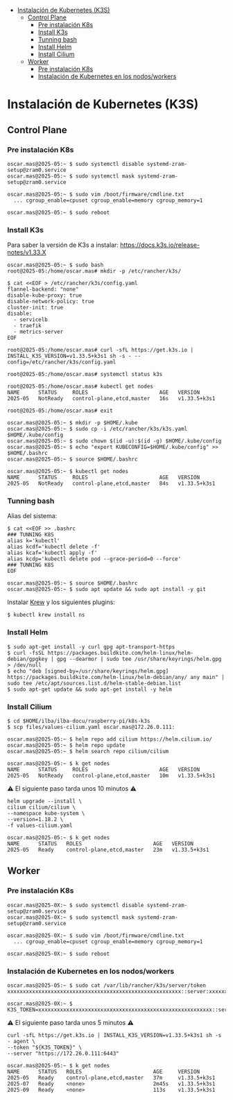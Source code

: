* [Instalación de Kubernetes (K3S)](#id1)
  * [Control Plane](#id10)
    * [Pre instalación K8s](#id11)
    * [Install K3s](#id12)
    * [Tunning bash](#id13)
    * [Install Helm](#id14)
    * [Install Cilium](#id15)
  * [Worker](#id50)
    * [Pre instalación K8s](#id51)
    * [Instalación de Kubernetes en los nodos/workers](#id52)


# Instalación de Kubernetes (K3S) <div id='id1' />


## Control Plane <div id='id10' />

### Pre instalación K8s <div id='id11' />

```
oscar.mas@2025-05:~ $ sudo systemctl disable systemd-zram-setup@zram0.service
oscar.mas@2025-05:~ $ sudo systemctl mask systemd-zram-setup@zram0.service

oscar.mas@2025-05:~ $ sudo vim /boot/firmware/cmdline.txt
  ... cgroup_enable=cpuset cgroup_enable=memory cgroup_memory=1

oscar.mas@2025-05:~ $ sudo reboot
```

### Install K3s <div id='id12' />

Para saber la versión de K3s a instalar: https://docs.k3s.io/release-notes/v1.33.X

```
oscar.mas@2025-05:~ $ sudo bash
root@2025-05:/home/oscar.mas# mkdir -p /etc/rancher/k3s/

$ cat <<EOF > /etc/rancher/k3s/config.yaml
flannel-backend: "none"
disable-kube-proxy: true
disable-network-policy: true
cluster-init: true
disable:
  - servicelb
  - traefik
  - metrics-server
EOF

root@2025-05:/home/oscar.mas# curl -sfL https://get.k3s.io | INSTALL_K3S_VERSION=v1.33.5+k3s1 sh -s - --config=/etc/rancher/k3s/config.yaml
```

```
root@2025-05:/home/oscar.mas# systemctl status k3s

root@2025-05:/home/oscar.mas# kubectl get nodes
NAME      STATUS     ROLES                       AGE   VERSION
2025-05   NotReady   control-plane,etcd,master   16s   v1.33.5+k3s1
```

```
root@2025-05:/home/oscar.mas# exit

oscar.mas@2025-05:~ $ mkdir -p $HOME/.kube
oscar.mas@2025-05:~ $ sudo cp -i /etc/rancher/k3s/k3s.yaml $HOME/.kube/config
oscar.mas@2025-05:~ $ sudo chown $(id -u):$(id -g) $HOME/.kube/config
oscar.mas@2025-05:~ $ echo "export KUBECONFIG=$HOME/.kube/config" >> $HOME/.bashrc
oscar.mas@2025-05:~ $ source $HOME/.bashrc

oscar.mas@2025-05:~ $ kubectl get nodes
NAME      STATUS     ROLES                       AGE   VERSION
2025-05   NotReady   control-plane,etcd,master   84s   v1.33.5+k3s1
```

### Tunning bash <div id='id13' />

Alias del sistema:

```
$ cat <<EOF >> .bashrc
### TUNNING K8S
alias k='kubectl'
alias kcdf='kubectl delete -f'
alias kcaf='kubectl apply -f'
alias kcdp='kubectl delete pod --grace-period=0 --force'
### TUNNING K8S
EOF
```

```
oscar.mas@2025-05:~ $ source $HOME/.bashrc
oscar.mas@2025-05:~ $ sudo apt update && sudo apt install -y git
```

Instalar [Krew](https://krew.sigs.k8s.io/docs/user-guide/setup/install/) y los siguientes plugins:

```
$ kubectl krew install ns
```

### Install Helm <div id='id14' />

```
$ sudo apt-get install -y curl gpg apt-transport-https
$ curl -fsSL https://packages.buildkite.com/helm-linux/helm-debian/gpgkey | gpg --dearmor | sudo tee /usr/share/keyrings/helm.gpg > /dev/null
$ echo "deb [signed-by=/usr/share/keyrings/helm.gpg] https://packages.buildkite.com/helm-linux/helm-debian/any/ any main" | sudo tee /etc/apt/sources.list.d/helm-stable-debian.list
$ sudo apt-get update && sudo apt-get install -y helm
```

### Install Cilium <div id='id15' />

```
$ cd $HOME/ilba/ilba-docu/raspberry-pi/k8s-k3s
$ scp files/values-cilium.yaml oscar.mas@172.26.0.111:
```

```
oscar.mas@2025-05:~ $ helm repo add cilium https://helm.cilium.io/
oscar.mas@2025-05:~ $ helm repo update
oscar.mas@2025-05:~ $ helm search repo cilium/cilium
```

```
oscar.mas@2025-05:~ $ k get nodes
NAME      STATUS     ROLES                       AGE   VERSION
2025-05   NotReady   control-plane,etcd,master   10m   v1.33.5+k3s1
```

:warning: El siguiente paso tarda unos 10 minutos :warning:

```
helm upgrade --install \
cilium cilium/cilium \
--namespace kube-system \
--version=1.18.2 \
-f values-cilium.yaml
```

```
oscar.mas@2025-05:~ $ k get nodes
NAME      STATUS   ROLES                       AGE   VERSION
2025-05   Ready    control-plane,etcd,master   23m   v1.33.5+k3s1
```


## Worker <div id='id50' />


### Pre instalación K8s <div id='id51' />

```
oscar.mas@2025-0X:~ $ sudo systemctl disable systemd-zram-setup@zram0.service
oscar.mas@2025-0X:~ $ sudo systemctl mask systemd-zram-setup@zram0.service

oscar.mas@2025-0X:~ $ sudo vim /boot/firmware/cmdline.txt
  ... cgroup_enable=cpuset cgroup_enable=memory cgroup_memory=1

oscar.mas@2025-0X:~ $ sudo reboot
```

### Instalación de Kubernetes en los nodos/workers  <div id='id52' />

```
oscar.mas@2025-05:~ $ sudo cat /var/lib/rancher/k3s/server/token
xxxxxxxxxxxxxxxxxxxxxxxxxxxxxxxxxxxxxxxxxxxxxxxxxxxxxxxx::server:xxxxxxxxxxxxxx
```

```
oscar.mas@2025-0X:~ $ K3S_TOKEN=xxxxxxxxxxxxxxxxxxxxxxxxxxxxxxxxxxxxxxxxxxxxxxxxxxxxxxxx::server:xxxxxxxxxxxxxx
```

:warning: El siguiente paso tarda unos 5 minutos :warning:

```
curl -sfL https://get.k3s.io | INSTALL_K3S_VERSION=v1.33.5+k3s1 sh -s - agent \
--token "${K3S_TOKEN}" \
--server "https://172.26.0.111:6443"
```

```
oscar.mas@2025-05:~ $ k get nodes
NAME      STATUS   ROLES                       AGE     VERSION
2025-05   Ready    control-plane,etcd,master   37m     v1.33.5+k3s1
2025-07   Ready    <none>                      2m45s   v1.33.5+k3s1
2025-09   Ready    <none>                      113s    v1.33.5+k3s1
```